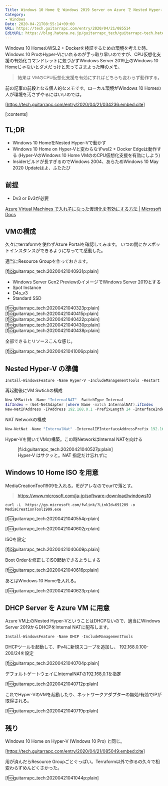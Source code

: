 ```yaml
---
Title: Windows 10 Home を Windows 2019 Server on Azure で Nested Hyper-V にインストールする
Category:
- Windows
Date: 2020-04-21T08:55:14+09:00
URL: https://tech.guitarrapc.com/entry/2020/04/21/085514
EditURL: https://blog.hatena.ne.jp/guitarrapc_tech/guitarrapc-tech.hatenablog.com/atom/entry/26006613553583568
---
```


Windows 10 HomeのWSL2 + Dockerを検証するための環境を考えた時、Windows 10 ProのHyper-Vにいれるのが手っ取り早いのですが、CPU仮想化支援の有効化コマンドレットに気づかずWindows Server 2019上のWindows 10 Homeじゃないとダメだっけと思ってさまよった時のメモ。

> 結果は VMのCPU仮想化支援を有効にすればどちらも変わらず動作する。

前の記事の前段となる個人的なメモです。ローカル環境がWindows 10 Homeの人が環境を汚さずやるにはいいのでは。

[https://tech.guitarrapc.com/entry/2020/04/21/034236:embed:cite]

[:contents]

## TL;DR

* Windows 10 HomeをNested Hyper-Vで動かす
* Windows 10 Home on Hyper-Vと変わらなずwsl2 + Docker Edgeは動作する (Hyper-VのWindows 10 Home VMののCPU仮想化支援を有効にしよう)
* Insiderビルドが長すぎるのでWindows 2004、あらためWindows 10 May 2020 Updateはよ、ふたたび

## 前提

* Dv3 or Ev3が必要

[Azure Virtual Machines で入れ子になった仮想化を有効にする方法 \| Microsoft Docs](https://docs.microsoft.com/ja-jp/azure/virtual-machines/windows/nested-virtualization)


## VMの構成

久々にterraformを使わずAzure Portalを確認してみます。
いつの間にかスポットインスタンスができるようになってて感動した。

適当にResource Groupを作っておきます。

[f:id:guitarrapc_tech:20200421040931p:plain]

* Windows Server Gen2 PreviewのイメージでWindows Server 2019とする
* Spot Instance
* D4s_v3
* Standard SSD

[f:id:guitarrapc_tech:20200421040323p:plain]
[f:id:guitarrapc_tech:20200421040415p:plain]
[f:id:guitarrapc_tech:20200421040422p:plain]
[f:id:guitarrapc_tech:20200421040430p:plain]
[f:id:guitarrapc_tech:20200421040438p:plain]

全部できるとリソースこんな感じ。

[f:id:guitarrapc_tech:20200421041006p:plain]

## Nested Hyper-V の準備

```shell
Install-WindowsFeature -Name Hyper-V -IncludeManagementTools -Restart
```

再起動後にVM Swtichの構成

```ps1
New-VMSwitch -Name "InternalNAT" -SwitchType Internal
$ifIndex = (Get-NetAdapter |where Name -match InternalNAT).ifIndex
New-NetIPAddress -IPAddress 192.168.0.1 -PrefixLength 24 -InterfaceIndex $ifIndex
```

NAT Networkの構成

```ps1
New-NetNat -Name "InternalNat" -InternalIPInterfaceAddressPrefix 192.168.0.0/24
```

Hyper-Vを開いてVMの構築。この時NetworkはInternal NATを向ける

<figure class="figure-image figure-image-fotolife" title="Hyper-V はサクッと。NAT 指定だけ忘れずに">[f:id:guitarrapc_tech:20200421040527p:plain]<figcaption>Hyper-V はサクッと。NAT 指定だけ忘れずに</figcaption></figure>

## Windows 10 Home ISO を用意

MediaCreationTool1909を入れる。IEがアレなのでcurlで落とす。

> https://www.microsoft.com/ja-jp/software-download/windows10

```shell
curl -L  https://go.microsoft.com/fwlink/?LinkId=691209 -o MediaCreationTool1909.exe
```

[f:id:guitarrapc_tech:20200421040554p:plain]

[f:id:guitarrapc_tech:20200421040602p:plain]

ISOを設定

[f:id:guitarrapc_tech:20200421040609p:plain]

Boot Orderを修正してISO起動できるようにする

[f:id:guitarrapc_tech:20200421040616p:plain]

あとはWindows 10 Homeを入れる。

[f:id:guitarrapc_tech:20200421040623p:plain]

## DHCP Server を Azure VM に用意

Azure VM上のNested Hyper-VということはDHCPないので、適当にWindows Server 2019からDHCPをInternal NATに配布します。

```ps1
Install-WindowsFeature -Name DHCP -IncludeManagementTools
```

DHCPツールを起動して、IPv4に新規スコープを追加し、 192.168.0.100-200/24を設定

[f:id:guitarrapc_tech:20200421040704p:plain]

デフォルトゲートウェイにInternalNATの192.168,0.1を指定

[f:id:guitarrapc_tech:20200421040712p:plain]

これでHyper-VのVMを起動したり、ネットワークアダプターの無効/有効でIPが取得される。

[f:id:guitarrapc_tech:20200421040719p:plain]

## 残り

Windows 10 Home on Hyper-V (Windows 10 Pro) と同じ。

[https://tech.guitarrapc.com/entry/2020/04/21/085049:embed:cite]

用が済んだらResource Groupごとぐっぱい。Terraform以外で作るの久々で相変わらずめんどくさかった。

[f:id:guitarrapc_tech:20200421041044p:plain]
